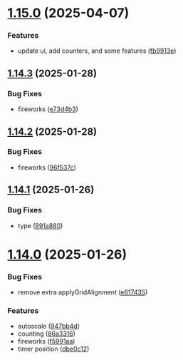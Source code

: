 # [1.15.0](https://github.com/petermihailov/metronome/compare/v1.14.3...v1.15.0) (2025-04-07)


### Features

* update ui, add counters, and some features ([fb9913e](https://github.com/petermihailov/metronome/commit/fb9913ec5782b7a2405515d29422b3c0aa71233e))



## [1.14.3](https://github.com/petermihailov/metronome/compare/v1.14.2...v1.14.3) (2025-01-28)


### Bug Fixes

* fireworks ([e73d4b3](https://github.com/petermihailov/metronome/commit/e73d4b32fec65fe226a28f8ad763dd6f081ae417))



## [1.14.2](https://github.com/petermihailov/metronome/compare/v1.14.1...v1.14.2) (2025-01-28)


### Bug Fixes

* fireworks ([96f537c](https://github.com/petermihailov/metronome/commit/96f537c12739566cc1f0be271480e0a5f4272789))



## [1.14.1](https://github.com/petermihailov/metronome/compare/v1.14.0...v1.14.1) (2025-01-26)


### Bug Fixes

* type ([891a880](https://github.com/petermihailov/metronome/commit/891a880af11bb734f07436dc110537cbad8ca134))



# [1.14.0](https://github.com/petermihailov/metronome/compare/v1.13.1...v1.14.0) (2025-01-26)


### Bug Fixes

* remove extra applyGridAlignment ([e617435](https://github.com/petermihailov/metronome/commit/e617435f5a13e753a2bd9968aab69e2b43b1f13f))


### Features

* autoscale ([947bb4d](https://github.com/petermihailov/metronome/commit/947bb4d5d41d9432a8b435e85b026c22ac026372))
* counting ([86a3316](https://github.com/petermihailov/metronome/commit/86a33161642ad9d937504debd288bc0503a18a16))
* fireworks ([f5991aa](https://github.com/petermihailov/metronome/commit/f5991aa5c270897999b3d414a13d620b97ddefca))
* timer position ([dbe0c12](https://github.com/petermihailov/metronome/commit/dbe0c1279f924c748351c87a3ad98c3b5bdaa114))



